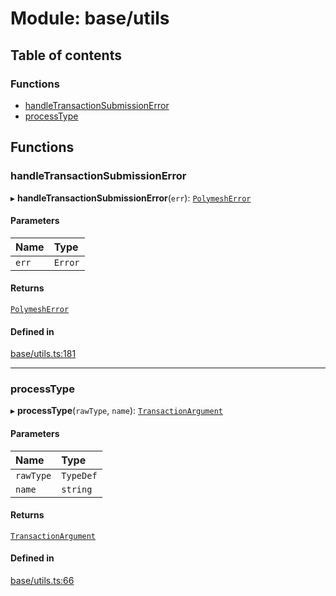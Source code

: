 # Module: base/utils

## Table of contents

### Functions

- [handleTransactionSubmissionError](../wiki/base.utils#handletransactionsubmissionerror)
- [processType](../wiki/base.utils#processtype)

## Functions

### handleTransactionSubmissionError

▸ **handleTransactionSubmissionError**(`err`): [`PolymeshError`](../wiki/base.PolymeshError.PolymeshError)

#### Parameters

| Name | Type |
| :------ | :------ |
| `err` | `Error` |

#### Returns

[`PolymeshError`](../wiki/base.PolymeshError.PolymeshError)

#### Defined in

[base/utils.ts:181](https://github.com/PolymeshAssociation/polymesh-sdk/blob/f8a937f04/src/base/utils.ts#L181)

___

### processType

▸ **processType**(`rawType`, `name`): [`TransactionArgument`](../wiki/base.types#transactionargument)

#### Parameters

| Name | Type |
| :------ | :------ |
| `rawType` | `TypeDef` |
| `name` | `string` |

#### Returns

[`TransactionArgument`](../wiki/base.types#transactionargument)

#### Defined in

[base/utils.ts:66](https://github.com/PolymeshAssociation/polymesh-sdk/blob/f8a937f04/src/base/utils.ts#L66)
